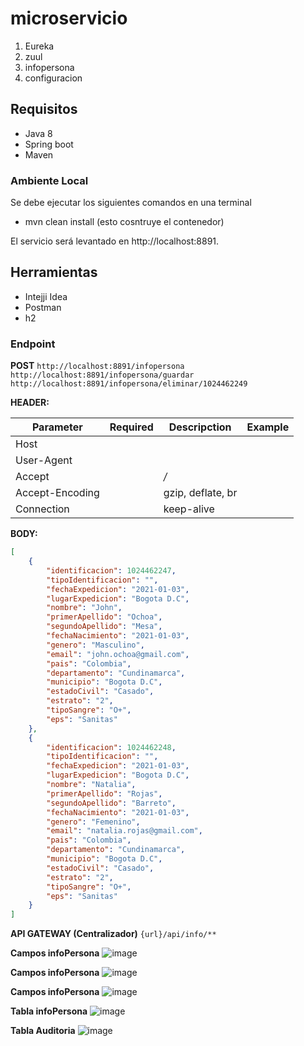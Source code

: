 # microservicio

1. Eureka
2. zuul
3. infopersona
4. configuracion
 

## Requisitos

- Java 8
- Spring boot
- Maven
 

### Ambiente Local

 

Se debe ejecutar los siguientes comandos en una terminal

 - mvn clean install (esto cosntruye el contenedor)
  
El servicio será levantado en http://localhost:8891.

 

## Herramientas

 - Intejji Idea
 - Postman
 - h2



### Endpoint

**POST** 
``http://localhost:8891/infopersona``
``http://localhost:8891/infopersona/guardar``
``http://localhost:8891/infopersona/eliminar/1024462249``


**HEADER:**

| Parameter    | Required     | Descripction | Example      |
| ------------ | ------------ | ------------ | ------------ |
|  Host             |   |<calculated when request is sent>| |
|  User-Agent       |   |<calculated when request is sent>| |
|  Accept           |   | */* |  |
|  Accept-Encoding  |   | gzip, deflate, br | |
|  Connection       |   | keep-alive |  |

**BODY:**

```json
[
    {
        "identificacion": 1024462247,
        "tipoIdentificacion": "",
        "fechaExpedicion": "2021-01-03",
        "lugarExpedicion": "Bogota D.C",
        "nombre": "John",
        "primerApellido": "Ochoa",
        "segundoApellido": "Mesa",
        "fechaNacimiento": "2021-01-03",
        "genero": "Masculino",
        "email": "john.ochoa@gmail.com",
        "pais": "Colombia",
        "departamento": "Cundinamarca",
        "municipio": "Bogota D.C",
        "estadoCivil": "Casado",
        "estrato": "2",
        "tipoSangre": "O+",
        "eps": "Sanitas"
    },
    {
        "identificacion": 1024462248,
        "tipoIdentificacion": "",
        "fechaExpedicion": "2021-01-03",
        "lugarExpedicion": "Bogota D.C",
        "nombre": "Natalia",
        "primerApellido": "Rojas",
        "segundoApellido": "Barreto",
        "fechaNacimiento": "2021-01-03",
        "genero": "Femenino",
        "email": "natalia.rojas@gmail.com",
        "pais": "Colombia",
        "departamento": "Cundinamarca",
        "municipio": "Bogota D.C",
        "estadoCivil": "Casado",
        "estrato": "2",
        "tipoSangre": "O+",
        "eps": "Sanitas"
    }
]
```
**API GATEWAY (Centralizador)**
``{url}/api/info/**
``



**Campos infoPersona**
![image](https://user-images.githubusercontent.com/17706660/103491397-ad9aea00-4df1-11eb-8f16-565f95995fd6.png)

**Campos infoPersona**
![image](https://user-images.githubusercontent.com/17706660/103491398-b55a8e80-4df1-11eb-9834-749518368d27.png)

**Campos infoPersona**
![image](https://user-images.githubusercontent.com/17706660/103491401-bb506f80-4df1-11eb-968c-39bb8a679098.png)

**Tabla infoPersona**
![image](https://user-images.githubusercontent.com/17706660/103491407-c0152380-4df1-11eb-9260-92c75098b209.png)

**Tabla Auditoria**
![image](https://user-images.githubusercontent.com/17706660/103491412-c3a8aa80-4df1-11eb-8135-8b637ec85da4.png)


